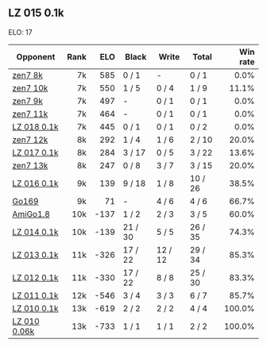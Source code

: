 ## LZ 015 0.1k ##

ELO: 17

Opponent | Rank | ELO | Black | Write | Total | Win rate
---------|-----:|----:|-------|-------|-------|-------:
[zen7 8k](zen7%208k.md) | 7k | 585 | 0 / 1 | - | 0 / 1 | 0.0%
[zen7 10k](zen7%2010k.md) | 7k | 550 | 1 / 5 | 0 / 4 | 1 / 9 | 11.1%
[zen7 9k](zen7%209k.md) | 7k | 497 | - | 0 / 1 | 0 / 1 | 0.0%
[zen7 11k](zen7%2011k.md) | 7k | 464 | - | 0 / 1 | 0 / 1 | 0.0%
[LZ 018 0.1k](LZ%20018%200.1k.md) | 7k | 445 | 0 / 1 | 0 / 1 | 0 / 2 | 0.0%
[zen7 12k](zen7%2012k.md) | 8k | 292 | 1 / 4 | 1 / 6 | 2 / 10 | 20.0%
[LZ 017 0.1k](LZ%20017%200.1k.md) | 8k | 284 | 3 / 17 | 0 / 5 | 3 / 22 | 13.6%
[zen7 13k](zen7%2013k.md) | 8k | 247 | 0 / 8 | 3 / 7 | 3 / 15 | 20.0%
[LZ 016 0.1k](LZ%20016%200.1k.md) | 9k | 139 | 9 / 18 | 1 / 8 | 10 / 26 | 38.5%
[Go169](Go169.md) | 9k | 71 | - | 4 / 6 | 4 / 6 | 66.7%
[AmiGo1.8](AmiGo1.8.md) | 10k | -137 | 1 / 2 | 2 / 3 | 3 / 5 | 60.0%
[LZ 014 0.1k](LZ%20014%200.1k.md) | 10k | -139 | 21 / 30 | 5 / 5 | 26 / 35 | 74.3%
[LZ 013 0.1k](LZ%20013%200.1k.md) | 11k | -326 | 17 / 22 | 12 / 12 | 29 / 34 | 85.3%
[LZ 012 0.1k](LZ%20012%200.1k.md) | 11k | -330 | 17 / 22 | 8 / 8 | 25 / 30 | 83.3%
[LZ 011 0.1k](LZ%20011%200.1k.md) | 12k | -546 | 3 / 4 | 3 / 3 | 6 / 7 | 85.7%
[LZ 010 0.1k](LZ%20010%200.1k.md) | 13k | -619 | 2 / 2 | 2 / 2 | 4 / 4 | 100.0%
[LZ 010 0.06k](LZ%20010%200.06k.md) | 13k | -733 | 1 / 1 | 1 / 1 | 2 / 2 | 100.0%
